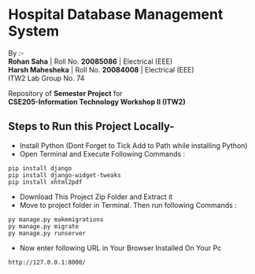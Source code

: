 # Hospital Database Management System


By :-  
**Rohan Saha** | Roll No. **20085086** | Electrical (EEE)  
**Harsh Mahesheka** | Roll No. **20084008** | Electrical (EEE)  
ITW2 Lab Group No. 74  

Repository of **Semester Project** for  
**CSE205-Information Technology Workshop II (ITW2)**  

## Steps to Run this Project Locally-
- Install Python (Dont Forget to Tick Add to Path while installing Python)
- Open Terminal and Execute Following Commands :
```
pip install django
pip install django-widget-tweaks
pip install xhtml2pdf
```
- Download This Project Zip Folder and Extract it
- Move to project folder in Terminal. Then run following Commands :
```
py manage.py makemigrations
py manage.py migrate
py manage.py runserver
```
- Now enter following URL in Your Browser Installed On Your Pc
```
http://127.0.0.1:8000/
```

